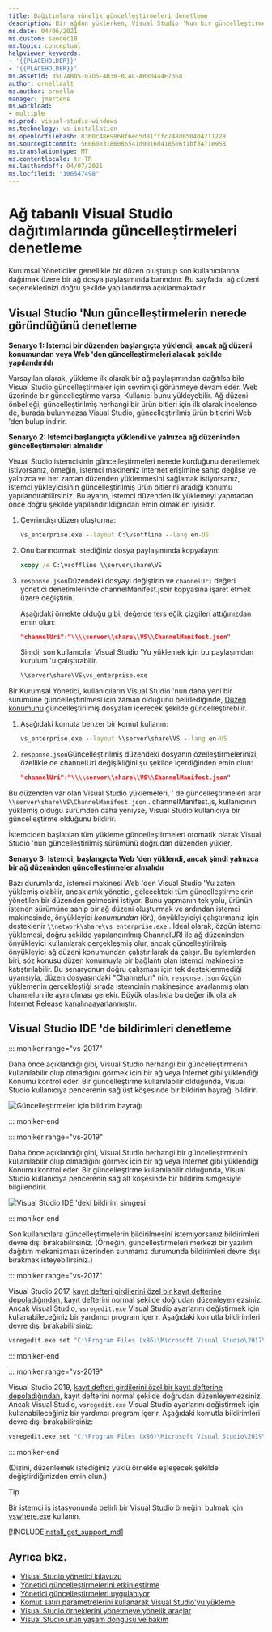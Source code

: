```yaml
---
title: Dağıtımlara yönelik güncelleştirmeleri denetleme
description: Bir ağdan yüklerken, Visual Studio 'Nun bir güncelleştirmeye baktığı yeri değiştirmeyi öğrenin.
ms.date: 04/06/2021
ms.custom: seodec18
ms.topic: conceptual
helpviewer_keywords:
- '{{PLACEHOLDER}}'
- '{{PLACEHOLDER}}'
ms.assetid: 35C7AB05-07D5-4B38-BCAC-AB88444E7368
author: ornellaalt
ms.author: ornella
manager: jmartens
ms.workload:
- multiple
ms.prod: visual-studio-windows
ms.technology: vs-installation
ms.openlocfilehash: 8360c48e9868f6ed5d81fffc748d050404211228
ms.sourcegitcommit: 56060e3186086541d9016d4185e6f1bf3471e958
ms.translationtype: MT
ms.contentlocale: tr-TR
ms.lasthandoff: 04/07/2021
ms.locfileid: "106547498"
---
```

# <a name="control-updates-to-network-based-visual-studio-deployments"></a>Ağ tabanlı Visual Studio dağıtımlarında güncelleştirmeleri denetleme

Kurumsal Yöneticiler genellikle bir düzen oluşturup son kullanıcılarına dağıtmak üzere bir ağ dosya paylaşımında barındırır. Bu sayfada, ağ düzeni seçeneklerinizi doğru şekilde yapılandırma açıklanmaktadır. 

## <a name="controlling-where-visual-studio-looks-for-updates"></a>Visual Studio 'Nun güncelleştirmelerin nerede göründüğünü denetleme

**Senaryo 1: Istemci bir düzenden başlangıçta yüklendi, ancak ağ düzeni konumundan veya Web 'den güncelleştirmeleri alacak şekilde yapılandırıldı**

Varsayılan olarak, yükleme ilk olarak bir ağ paylaşımından dağıtılsa bile Visual Studio güncelleştirmeler için çevrimiçi görünmeye devam eder. Web üzerinde bir güncelleştirme varsa, Kullanıcı bunu yükleyebilir. Ağ düzeni önbelleği, güncelleştirilmiş herhangi bir ürün bitleri için ilk olarak incelense de, burada bulunmazsa Visual Studio, güncelleştirilmiş ürün bitlerini Web 'den bulup indirir.

**Senaryo 2: Istemci başlangıçta yüklendi ve yalnızca ağ düzeninden güncelleştirmeleri almalıdır**

Visual Studio istemcisinin güncelleştirmeleri nerede kurduğunu denetlemek istiyorsanız, örneğin, istemci makineniz Internet erişimine sahip değilse ve yalnızca ve her zaman düzenden yüklenmesini sağlamak istiyorsanız, istemci yükleyicisinin güncelleştirilmiş ürün bitlerini aradığı konumu yapılandırabilirsiniz. Bu ayarın, istemci düzenden ilk yüklemeyi yapmadan önce doğru şekilde yapılandırıldığından emin olmak en iyisidir. 

1. Çevrimdışı düzen oluşturma:

   ```cmd
   vs_enterprise.exe --layout C:\vsoffline --lang en-US
   ```

2. Onu barındırmak istediğiniz dosya paylaşımında kopyalayın:

   ```cmd
   xcopy /e C:\vsoffline \\server\share\VS
   ```

3. `response.json`Düzendeki dosyayı değiştirin ve `channelUri` değeri yönetici denetimlerinde channelManifest.jsbir kopyasına işaret etmek üzere değiştirin.

   Aşağıdaki örnekte olduğu gibi, değerde ters eğik çizgileri attığınızdan emin olun:

   ```json
   "channelUri":"\\\\server\\share\\VS\\ChannelManifest.json"
   ```

   Şimdi, son kullanıcılar Visual Studio 'Yu yüklemek için bu paylaşımdan kurulum 'u çalıştırabilir.

   ```cmd
   \\server\share\VS\vs_enterprise.exe
   ```

Bir Kurumsal Yönetici, kullanıcıların Visual Studio 'nun daha yeni bir sürümüne güncelleştirilmesi için zaman olduğunu belirlediğinde, [Düzen konumunu](update-a-network-installation-of-visual-studio.md) güncelleştirilmiş dosyaları içerecek şekilde güncelleştirebilir.

1. Aşağıdaki komuta benzer bir komut kullanın:

   ```cmd
   vs_enterprise.exe --layout \\server\share\VS --lang en-US
   ```

2. `response.json`Güncelleştirilmiş düzendeki dosyanın özelleştirmelerinizi, özellikle de channelUri değişikliğini şu şekilde içerdiğinden emin olun:

   ```json
   "channelUri":"\\\\server\\share\\VS\\ChannelManifest.json"
   ```

Bu düzenden var olan Visual Studio yüklemeleri, ' de güncelleştirmeleri arar `\\server\share\VS\ChannelManifest.json` . channelManifest.js, kullanıcının yüklemiş olduğu sürümden daha yeniyse, Visual Studio kullanıcıya bir güncelleştirme olduğunu bildirir.

İstemciden başlatılan tüm yükleme güncelleştirmeleri otomatik olarak Visual Studio 'nun güncelleştirilmiş sürümünü doğrudan düzenden yükler.

**Senaryo 3: Istemci, başlangıçta Web 'den yüklendi, ancak şimdi yalnızca bir ağ düzeninden güncelleştirmeler almalıdır**

Bazı durumlarda, istemci makinesi Web 'den Visual Studio 'Yu zaten yüklemiş olabilir, ancak artık yönetici, gelecekteki tüm güncelleştirmelerin yönetilen bir düzenden gelmesini istiyor. Bunu yapmanın tek yolu, ürünün istenen sürümüne sahip bir ağ düzeni oluşturmak ve ardından istemci makinesinde, önyükleyici _konumundan_ (ör.), önyükleyiciyi çalıştırmanız için desteklenir `\\network\share\vs_enterprise.exe` . İdeal olarak, özgün istemci yüklemesi, doğru şekilde yapılandırılmış ChannelURI ile ağ düzeninden önyükleyici kullanılarak gerçekleşmiş olur, ancak güncelleştirilmiş önyükleyici ağ düzeni konumundan çalıştırılarak da çalışır. Bu eylemlerden biri, söz konusu düzen konumuyla bir bağlantı olan istemci makinesine katıştırılabilir. Bu senaryonun doğru çalışması için tek desteklenmediği uyarısıyla, düzen dosyasındaki "Channelurı" nin, `response.json` özgün yüklemenin gerçekleştiği sırada istemcinin makinesinde ayarlanmış olan channelurı ile aynı olması gerekir. Büyük olasılıkla bu değer ilk olarak Internet [Release kanalına](https://aka.ms/vs/16/release/channel)ayarlanmıştır. 


## <a name="controlling-notifications-in-the-visual-studio-ide"></a>Visual Studio IDE 'de bildirimleri denetleme

::: moniker range="vs-2017"

Daha önce açıklandığı gibi, Visual Studio herhangi bir güncelleştirmenin kullanılabilir olup olmadığını görmek için bir ağ veya Internet gibi yüklendiği Konumu kontrol eder. Bir güncelleştirme kullanılabilir olduğunda, Visual Studio kullanıcıya pencerenin sağ üst köşesinde bir bildirim bayrağı bildirir.

   ![Güncelleştirmeler için bildirim bayrağı](media/notification-flag.png)

::: moniker-end

::: moniker range="vs-2019"

Daha önce açıklandığı gibi, Visual Studio herhangi bir güncelleştirmenin kullanılabilir olup olmadığını görmek için bir ağ veya Internet gibi yüklendiği Konumu kontrol eder. Bir güncelleştirme kullanılabilir olduğunda, Visual Studio kullanıcıya pencerenin sağ alt köşesinde bir bildirim simgesiyle bilgilendirir.

   ![Visual Studio IDE 'deki bildirim simgesi](media/vs-2019/notification-bar.png "Visual Studio IDE 'deki bildirim simgesi")

::: moniker-end

Son kullanıcılara güncelleştirmelerin bildirilmesini istemiyorsanız bildirimleri devre dışı bırakabilirsiniz. (Örneğin, güncelleştirmeleri merkezi bir yazılım dağıtım mekanizması üzerinden sunmanız durumunda bildirimleri devre dışı bırakmak isteyebilirsiniz.)

::: moniker range="vs-2017"

Visual Studio 2017, [kayıt defteri girdilerini özel bir kayıt defterine depoladığından](tools-for-managing-visual-studio-instances.md#editing-the-registry-for-a-visual-studio-instance), kayıt defterini normal şekilde doğrudan düzenleyemezsiniz. Ancak Visual Studio, `vsregedit.exe` Visual Studio ayarlarını değiştirmek için kullanabileceğiniz bir yardımcı program içerir. Aşağıdaki komutla bildirimleri devre dışı bırakabilirsiniz:

```cmd
vsregedit.exe set "C:\Program Files (x86)\Microsoft Visual Studio\2017\Enterprise" HKCU ExtensionManager AutomaticallyCheckForUpdates2Override dword 0
```

::: moniker-end

::: moniker range="vs-2019"

Visual Studio 2019, [kayıt defteri girdilerini özel bir kayıt defterine depoladığından](tools-for-managing-visual-studio-instances.md#editing-the-registry-for-a-visual-studio-instance), kayıt defterini normal şekilde doğrudan düzenleyemezsiniz. Ancak Visual Studio, `vsregedit.exe` Visual Studio ayarlarını değiştirmek için kullanabileceğiniz bir yardımcı program içerir. Aşağıdaki komutla bildirimleri devre dışı bırakabilirsiniz:

```cmd
vsregedit.exe set "C:\Program Files (x86)\Microsoft Visual Studio\2019\Enterprise" HKCU ExtensionManager AutomaticallyCheckForUpdates2Override dword 0
```

::: moniker-end

(Dizini, düzenlemek istediğiniz yüklü örnekle eşleşecek şekilde değiştirdiğinizden emin olun.)

> [!TIP]
> Bir istemci iş istasyonunda belirli bir Visual Studio örneğini bulmak için [vswhere.exe](tools-for-managing-visual-studio-instances.md#detecting-existing-visual-studio-instances) kullanın.

[!INCLUDE[install_get_support_md](includes/install_get_support_md.md)]

## <a name="see-also"></a>Ayrıca bkz.

* [Visual Studio yönetici kılavuzu](visual-studio-administrator-guide.md)
* [Yönetici güncelleştirmelerini etkinleştirme](enabling-administrator-updates.md)
* [Yönetici güncelleştirmeleri uygulanıyor](applying-administrator-updates.md)
* [Komut satırı parametrelerini kullanarak Visual Studio'yu yükleme](use-command-line-parameters-to-install-visual-studio.md)
* [Visual Studio örneklerini yönetmeye yönelik araçlar](tools-for-managing-visual-studio-instances.md)
* [Visual Studio ürün yaşam döngüsü ve bakım](/visualstudio/releases/2019/servicing/)
